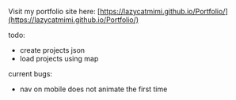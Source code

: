 Visit my portfolio site here:
[https://lazycatmimi.github.io/Portfolio/](https://lazycatmimi.github.io/Portfolio/)

todo:
- create projects json
- load projects using map


current bugs:
- nav on mobile does not animate the first time
